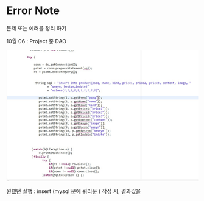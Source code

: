 # Error Note #

문제 또는 에러를 정리 하기

  

10월 06  : Project 중 DAO 

![](Error%20Note.assets/vo%EC%97%90%EB%9F%AC.jpg) 



원했던 실행 : insert (mysql 문에 쿼리문 ) 작성 시, 결과값을 
